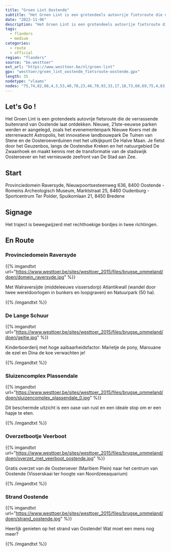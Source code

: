 ```yaml
---
title: "Groen Lint Oostende"
subtitle: "Het Groen Lint is een grotendeels autovrije fietsroute die de verrassende buitenrand van Oostende laat ontdekken"
date: "2022-11-06"
description: "Het Groen Lint is een grotendeels autovrije fietsroute die de verrassende buitenrand van Oostende laat ontdekken" 
tags:
  - flanders
  - medium
categories: 
  - route
  - official
region: "flanders"
source: "be.westtoer"
ext_url: "https://www.westtoer.be/nl/groen-lint"
gpx: "westtoer/groen_lint_oostende_fietsroute-oostende.gpx"
length: 35
nodetype: "vlaams"
nodes: "75,74,82,88,4,3,53,40,78,23,46,70,93,33,17,18,73,60,69,75,4,83,9,68,86,62,58,88,96,64,82,67,8,70,10,46,95,55,36,30,37,77,6,69,1,75"
---
```


## Let's Go !

Het Groen Lint is een grotendeels autovrije fietsroute die de verrassende buitenrand van Oostende laat ontdekken. Nieuwe, 21ste-eeuwse parken werden er aangelegd, zoals het evenementenpark Nieuwe Koers met de sterrenwacht Astropolis, het innovatieve landbouwpark De Tuinen van Stene en de Oosteroeverduinen met het uitkijkpunt De Halve Maan. Je fietst door het Geuzenbos, langs de Oostendse Kreken en het natuurgebied De Zwaanhoek en maakt kennis met de transformatie van de stadswijk Oosteroever en het vernieuwde zeefront van De Stad aan Zee.

## Start 

Provinciedomein Raversyde, Nieuwpoortsesteenweg 636, 8400 Oostende - Romeins Archeologisch Museum, Marktstraat 25, 8460 Oudenburg - Sportcentrum Ter Polder, Spuikomlaan 21, 8450 Bredene

## Signage

Het traject is bewegwijzerd met rechthoekige bordjes in twee richtingen.

## En Route

### Provinciedomein Raversyde

{{% imgandtxt url="https://www.westtoer.be/sites/westtoer_2015/files/brugse_ommeland/doen/domein_raversyde.jpg" %}}

Met Walraversijde (middeleeuws vissersdorp) Atlantikwall (wandel door twee wereldoorlogen in bunkers en loopgraven) en Natuurpark (50 ha).

{{% /imgandtxt %}}

### De Lange Schuur

{{% imgandtxt url="https://www.westtoer.be/sites/westtoer_2015/files/brugse_ommeland/doen/geitje.jpg" %}}

Kinderboerderij met hoge aaibaarheidsfactor. Marietje de pony, Marouane de ezel en Dina de koe verwachten je!

{{% /imgandtxt %}}

### Sluizencomplex Plassendale

{{% imgandtxt url="https://www.westtoer.be/sites/westtoer_2015/files/brugse_ommeland/doen/sluizencomplex_plassendale_0.jpg" %}}

Dit beschermde uitzicht is een oase van rust en een ideale stop om er een hapje te eten.

{{% /imgandtxt %}}

### Overzetbootje Veerboot

{{% imgandtxt url="https://www.westtoer.be/sites/westtoer_2015/files/brugse_ommeland/doen/overzet_met_veerboot_oostende.jpg" %}}

Gratis overzet van de Oosteroever (Maritiem Plein) naar het centrum van Oostende (Visserskaai ter hoogte van Noordzeeaquarium)

{{% /imgandtxt %}}

### Strand Oostende

{{% imgandtxt url="https://www.westtoer.be/sites/westtoer_2015/files/brugse_ommeland/doen/strand_oostende.jpg" %}}

Heerlijk genieten op het strand van Oostende! Wat moet een mens nog meer?

{{% /imgandtxt %}}